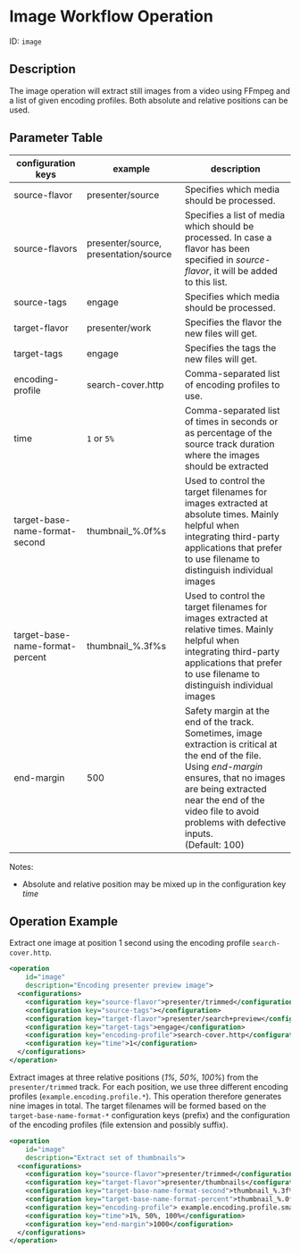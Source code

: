 Image Workflow Operation
========================

ID: `image`

Description
-----------

The image operation will extract still images from a video using FFmpeg and a list of given encoding profiles.  Both
absolute and relative positions can be used.

Parameter Table
---------------

|configuration keys|example|description|
|------------------|-------|-----------|
|source-flavor     |presenter/source|Specifies which media should be processed.|
|source-flavors    |presenter/source, presentation/source|Specifies a list of media which should be processed. In case a flavor has been specified in *source-flavor*, it will be added to this list.|
|source-tags       |engage    |Specifies which media should be processed.|
|target-flavor     |presenter/work|Specifies the flavor the new files will get.|
|target-tags       |engage    |Specifies the tags the new files will get.     |
|encoding-profile  |search-cover.http    |Comma-separated list of encoding profiles to use.     |
|time              |`1` or `5%`|Comma-separated list of times in seconds or as percentage of the source track duration where the images should be extracted  |
|target-base-name-format-second|thumbnail\_%.0f%s|Used to control the target filenames for images extracted at absolute times. Mainly helpful when integrating third-party applications that prefer to use filename to distinguish individual images|
|target-base-name-format-percent|thumbnail\_%.3f%s|Used to control the target filenames for images extracted at relative times. Mainly helpful when integrating third-party applications that prefer to use filename to distinguish individual images|
|end-margin        |500|Safety margin at the end of the track. Sometimes, image extraction is critical at the end of the file. Using *end-margin* ensures, that no images are being extracted near the end of the video file to avoid problems with defective inputs.</br>(Default: 100)|

Notes:

- Absolute and relative position may be mixed up in the configuration key *time*


Operation Example
-----------------

Extract one image at position 1 second using the encoding profile `search-cover.http`.

```xml
<operation
    id="image"
    description="Encoding presenter preview image">
  <configurations>
    <configuration key="source-flavor">presenter/trimmed</configuration>
    <configuration key="source-tags"></configuration>
    <configuration key="target-flavor">presenter/search+preview</configuration>
    <configuration key="target-tags">engage</configuration>
    <configuration key="encoding-profile">search-cover.http</configuration>
    <configuration key="time">1</configuration>
  </configurations>
</operation>
```

Extract images at three relative positions (*1%, 50%, 100%*) from the `presenter/trimmed` track. For each position, we
use three different encoding profiles (`example.encoding.profile.*`). This operation therefore generates nine images in
total. The target filenames will be formed based on the `target-base-name-format-*` configuration keys (prefix) and the
configuration of the encoding profiles (file extension and possibly suffix).

```xml
<operation
    id="image"
    description="Extract set of thumbnails">
  <configurations>
    <configuration key="source-flavor">presenter/trimmed</configuration>
    <configuration key="target-flavor">presenter/thumbnails</configuration>
    <configuration key="target-base-name-format-second">thumbnail_%.3f%s</configuration>
    <configuration key="target-base-name-format-percent">thumbnail_%.0f%s</configuration>
    <configuration key="encoding-profile"> example.encoding.profile.small, example.encoding.profile.medium, example.encoding.profile.large</configuration>
    <configuration key="time">1%, 50%, 100%</configuration>
    <configuration key="end-margin">1000</configuration>
  </configurations>
</operation>
```

